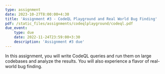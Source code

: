 ```yaml
---
type: assignment
date: 2023-10-27T8:00:00+4:30
title: 'Assignment #3 - CodeQL Playground and Real World Bug Finding'
pdf: /static_files/assignments/codeqlplayground/codeql.pdf
due_event:
    type: due
    date: 2022-11-24T23:59:00+3:30
    description: 'Assignment #3 due'
---
```

In this assignment, you will write CodeQL queries and run them on large codebases and analyze the results. You will also experience a flavor of real-world bug finding.